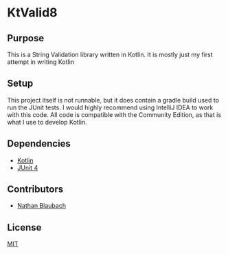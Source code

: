 # KtValid8

## Purpose

This is a String Validation library written in Kotlin. It is mostly just my first attempt in writing Kotlin

## Setup

This project itself is not runnable, but it does contain a gradle build used to run the JUnit tests. I would highly recommend using IntelliJ IDEA to work with this code. All code is compatible with the Community Edition, as that is what I use to develop Kotlin.

## Dependencies

* [Kotlin](https://kotlinlang.org/)
* [JUnit 4](https://junit.org/junit4/)

## Contributors

* [Nathan Blaubach](https://github.com/nathanblaubach)

## License

[MIT](https://github.com/nathanblaubach/KtValid8/blob/master/LICENSE)
